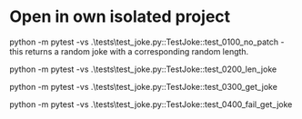 # Open in own isolated project

python -m pytest -vs .\tests\test_joke.py::TestJoke::test_0100_no_patch - this returns a random joke with a corresponding random length.

python -m pytest -vs .\tests\test_joke.py::TestJoke::test_0200_len_joke

python -m pytest -vs .\tests\test_joke.py::TestJoke::test_0300_get_joke

python -m pytest -vs .\tests\test_joke.py::TestJoke::test_0400_fail_get_joke